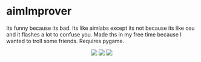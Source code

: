 # aimImprover
Its funny because its bad. Its like aimlabs except its not because its like osu and it flashes a lot to confuse you. Made ths in my free time because I wanted to troll some friends. Requires pygame.

<div align="center">
  <img src="https://user-images.githubusercontent.com/77747704/149643959-f0f90db4-acdc-4742-a3d4-6355e1f498d0.png">
  <img src="https://user-images.githubusercontent.com/77747704/149643961-78aa208c-d1d8-41d7-b95f-39b919643ecc.png">
  <img src="https://user-images.githubusercontent.com/77747704/149643962-eeda0d9a-d46a-49d8-b02a-376692390cb8.png">
</div>



